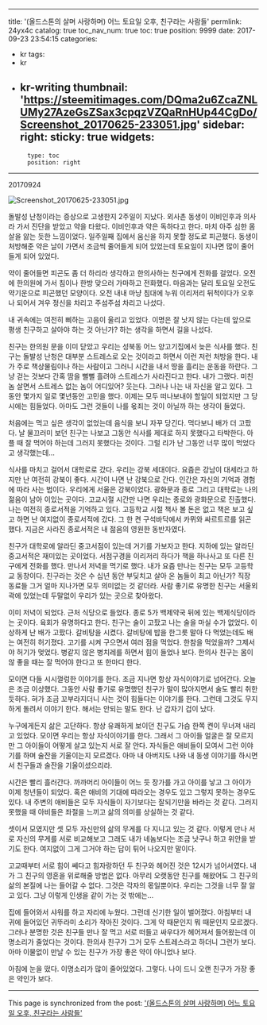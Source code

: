
---
title: '(올드스톤의 살며 사랑하며) 어느 토요일 오후, 친구라는 사람들'
permlink: 24yx4c
catalog: true
toc_nav_num: true
toc: true
position: 9999
date: 2017-09-23 23:54:15
categories:
- kr
tags:
- kr
- kr-writing
thumbnail: 'https://steemitimages.com/DQma2u6ZcaZNLUMy27AzeGsZSax3cpqzVZQaRnHUp44CgDo/Screenshot_20170625-233051.jpg'
sidebar:
    right:
        sticky: true
widgets:
    -
        type: toc
        position: right
---


20170924

![Screenshot_20170625-233051.jpg](https://steemitimages.com/DQma2u6ZcaZNLUMy27AzeGsZSax3cpqzVZQaRnHUp44CgDo/Screenshot_20170625-233051.jpg)

돌발성 난청이라는 증상으로 고생한지 2주일이 지났다. 외사촌 동생이 이비인후과 의사라 가서 진단을 받았고 약을 타왔다. 이비인후과 약은 독하다고 한다. 마치 아주 심한 몸살을 앓는 듯한 느낌이었다. 일주일째 집에서 움신을 하지 못할 정도로 피곤했다. 동생이 처방해준 약은 날이 가면서 조금씩 줄어들게 되어 있었는데 토요일이 지나면 많이 줄어들게 되어 있었다. 

약이 줄어들면 피곤도 좀 더 하리라 생각하고 한의사하는 친구에게 전화를 걸었다. 오전에 한의원에 가서 침이나 한방 맞으러 가마하고 전화했다. 마음과는 달리 토요일 오전도 약기운으로 피곤했던 모양이다. 오전 내내 마냥 침대에 누워 이리저리 뒤척이다가 오후나 되어서 겨우 정신을 차리고 주섬주섬 차리고 나섰다. 

내 귀속에는 여전히 삐하는 고음이 울리고 있었다. 이명은 잘 낫지 않는 다는데 앞으로 평생 친구하고 살아야 하는 것 아닌가? 하는 생각을 하면서 길을 나섰다. 

친구는 한의원 문을 이미 닫았고 우리는 성북동 어느 양고기집에서 늦은 식사를 했다. 친구는 돌발성 난청은 대부분 스트레스로 오는 것이라고 하면서 이런 저런 처방을 한다. 내가 주로 책상물림이나 하는 사람이고 그러니 시간을 내서 땅을 흘리는 운동을 하란다. 그냥 걷는 것보다 간혹 땀을 뻘뻘 흘려야 스트레스가 사라진다고 한다. 내가 그랬다. 미친놈 살면서 스트레스 없는 놈이 어디있어? 웃는다. 그러나 나는 내 자신을 알고 있다. 그동안 몇가지 일로 몇년동안 고민을 했다. 이제는 모두 떠나보내야 할일이 되었지만 그 당시에는 힘들었다. 아마도 그런 것들이 나를 옧죄는 것이  아닐까 하는 생각이 들었다. 

처음에는 먹고 싶은 생각이 없었는데 음식을 보니 자꾸 당긴다. 먹다보니 배가 더 고팠다. 날 물끄러미 보던 친구는 나보고 그동안 식사를 제대로 하지  못했다고 타박한다. 아플 때 잘 먹어야 하는데 그러지 못했다는 것이다. 그럴 리가 난 그동안 너무 많이 먹었다고 생각했는데...

식사를 마치고 걸어서 대학로로 갔다. 우리는 강북 세대이다. 요즘은 강남이 대세라고 하지만 난 여전히 강북이 좋다. 시간이 나면 난 강북으로 간다. 인간은 자신의 기억과 경험에 따라 사는 법이다. 우리에게 서울은 강북이었다. 광화문과 종로 그리고 대학로는 나의 젊음이 남아 이있는 곳이다. 고교시절 시간만 나면 우리는 종로와 광화문으로 진출했다. 나는 여전히 종로서적을 기억하고 있다. 고등학교 시절 책사 볼 돈은 없고 책은 보고 싶고 하면 난 여지없이 종로서적에 갔다. 그 한 켠 구석바닥에서 카뮈와 싸르트르를 읽곤 했다. 지금은 사라진 종로서적은 내 젊음의 영원한 동반자였다. 

친구가 대학로에 알라딘 중고서점이 있는데 거기를 가보자고 한다. 지하에 있는 알라딘 중고서적은 재미있는 곳이었다. 서점구경을 이리저리 하다가 책을 하나사고 또 다른 친구에게 전화를 했다. 만나서 저녁을 먹기로 했다. 내가 요즘 만나는 친구는 모두 고등학교 동창이다. 친구라는 것은 수 십년 동안 부딪치고 살아 온 놈들이 최고 아닌가? 직장 동료들 그거 얼마 지나가면 모두 의미없는 것 같더라. 사람 좋기로 유명한 친구는 서울외곽에 있었는데 두말없이 우리가 있는 곳으로 찾아왔다. 

이미 저녁이 되었다. 근처 식당으로 들었다. 종로 5가 백제약국 뒤에 있는 백제식당이라는 곳이다. 육회가 유명하다고 한다. 친구는 술이 고팠고 나는 술을 마실 수가 없었다. 이상하게  난 배가 고팠다. 갈비탕을 시켰다. 갈비탕에 밥을 한그릇 말아 다 먹었는데도 배는 여전히 허기졌다. 고기를 시켜 구으면서 여러 점을 먹었다. 한참을 먹었을까? 그제서야 허기가 멎었다. 병같지 않은 병치레를 하면서 힘이 들었나 보다. 한의사 친구는 몸이 않 좋을 때는 잘 먹어야 한다고 또 한마디 한다. 

모이면 다들 시시껄렁한 이야기를 한다. 조금 지나면 항상 자식이야기로 넘어간다. 오늘은 조금 이상했다. 그동안 사람 좋기로 유명했던 친구가 말이 많아지면서 술도 빨리 취한 듯하다. 혀가 조금 꼬부라지더니 사는 것이 힘들다는 이야기를 한다. 그런데 그것도 무지하게 돌려서 이야기 한다. 해서는 안되는 말도 한다. 난 갑자기 겁이 났다. 

누구에게든지 삶은 고단하다. 항상 유쾌하게 보이던 친구도 가슴 한쪽 켠이 무너져 내리고 있었다. 모이면 우리는 항상 자식이야기를 한다. 그래서 그 아이들 얼굴은 잘 모르지만 그 아이들이 어떻게 살고 있는지 서로 잘 안다. 자식들은 애비들이 모여서 그런 이야기를 하며 술잔을 기울이는지 모르겠다. 아마 내 아버지도 나와 내 동생 이야기를 하시면서 친구들과 술잔을 기울이셨으리라.  

시간은 빨리 흘러간다. 까까머리 아이들이 어느 듯 장가를 가고 아이를 낳고 그 아이가 이제 청년들이 되었다. 혹은 애비의 기대에 따라오는 경우도 있고 그렇지 못하는 경우도 있다. 내 주변의 애비들은 모두 자식들이 자기보다는 잘되기만을 바라는 것 같다. 그러지 못했을 때 아비들은 좌절을 느끼고 삶의 의미를 상실하는 것 같다. 

셋이서 모였지만 셋 모두 자신만의 삶의 무게를 다 지니고 있는 것 같다. 이렇게 만나 서로 자신의 무게를 서로 비교해보고 그래도 내가 네놈보다는 조금 낫구나 하고 위안을 받기도 한다. 여지없이 그게 그거야 하는 답이 튀어 나오지만 말이다. 

고교때부터 서로 힘이 쎄다고 힘자랑하던 두 친구와 헤어진 것은 12시가 넘어서였다. 내가 그 친구의 영혼을 위로해줄 방법은 없다. 아무리 오랫동안 친구를 해왔어도 그 친구의 삶의 본질에 나는 들어갈 수 없다. 그것은 각자의 몫일뿐이다. 우리는 그것을 너무 잘 알고 있다. 그냥 이렇게 인생을 같이 가는 것 밖에는...

집에 들어와서 샤워를 하고 자리에 누웠다. 그런데 신기한 일이 벌어졌다. 아침부터 내 귀에 들어있던 귀뚜라미 소리가 작아진 것이다. 그게 약 때문인지 뭐 때문인지 모르겠다. 그러나 분명한 것은 친구들 만나 잘 먹고 서로 떠들고 싸우다가 헤어져서 들어왔는데 이명소리가 줄었다는 것이다. 한의사 친구가 그거 모두 스트레스라고 하더니 그런가 보다. 아마 이물없이 만날 수 있는 친구가 가장 좋은 약이 아니었나 보다. 

아침에 눈을 떴다. 이명소리가 많이 줄어있었다. 그렇다. 나이 드니 오랜 친구가 가장 좋은 약인가 보다.

- - -

This page is synchronized from the post: ['(올드스톤의 살며 사랑하며) 어느 토요일 오후, 친구라는 사람들'](https://steemit.com/@oldstone/24yx4c)

